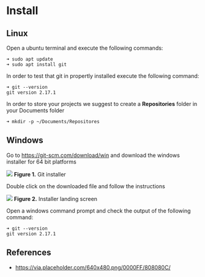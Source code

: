 # Install

## Linux

Open a ubuntu terminal and execute the following commands:

```console
➜ sudo apt update
➜ sudo apt install git
```

In order to test that git in propertly installed  execute the following command:
 
```console
➜ git --version
git version 2.17.1
```

In order to store your projects we suggest to create a **Repositories** folder in your Documents folder

 
```console
➜ mkdir -p ~/Documents/Repositores
```

## Windows

Go to https://git-scm.com/download/win and download the windows installer for 64 bit platforms

![][1]
**Figure 1.** Git installer

Double click on the downloaded file and follow the instructions

![][2]
**Figure 2.** Installer landing screen

Open a windows command prompt and check the output of the following command:

```console
➜ git --version
git version 2.17.1
```

[1]: images/1_windows_installer.png
[2]: images/2_installer_landing.png

## References

* https://via.placeholder.com/640x480.png/0000FF/808080C/